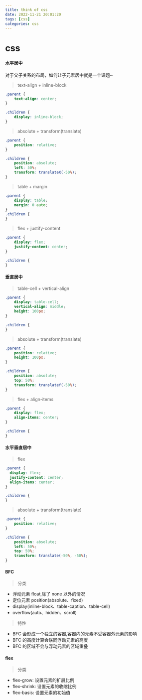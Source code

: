```yaml
---
title: think of css
date: 2022-11-21 20:01:20
tags: [css]
categories: css
---
```


# css

#### 水平居中

  对于父子关系的布局，如何让子元素居中就是一个课题~

> text-align + inline-block

  ```css
  .parent {
      text-align: center;
  }

  .children {
      display: inline-block;
  }
  ```

> absolute + transform(translate)

  ```css
  .parent {
      position: relative;  
  }

  .children {
      position: absolute;
      left: 50%;
      transform: translateX(-50%);
  }
  ```

> table + margin

  ```css
  .parent {
      display: table;
      margin: 0 auto;
  }
  .children {
  }
  ```

> flex + justify-content

  ```css
  .parent {
      display: flex;
      justify-content: center;
  }
  
  .children {
  }
  ```

#### 垂直居中

> table-cell + vertical-align

  ```css
  .parent {
      display: table-cell;
      vertical-align: middle;
      height: 100px;
  }

  .children {
  }
  ```

> absolute + transform(translate)

  ```css
  .parent {
      position: relative;
      height: 100px;
  }

  .children {
      position: absolute;
      top: 50%;
      transform: translateY(-50%);
  }
  ```

> flex + align-items

  ```css
  .parent {
      display: flex;
      align-items: center;
  }

  .children {
  }
  ```

#### 水平垂直居中

> flex

  ```css
  .parent {
    display: flex;
    justify-content: center;
    align-items: center;
  }

  .children {
  }
  ```

> absolute + transform(translate)

  ```css
  .parent {
      position: relative;
  }

  .children {
      position: absolute;
      left: 50%;
      top: 50%;
      transform: translate(-50%, -50%);
  }
  ```

#### BFC

> 分类

  - 浮动元素 float,除了 none 以外的情况
  - 定位元素 position(absolute、fixed)
  - display(inline-block、table-caption、table-cell)
  - overflow(auto、hidden、scroll)

> 特性

  - BFC 会形成一个独立的容器,容器内的元素不受容器外元素的影响
  - BFC 的高度计算会联同浮动元素的高度
  - BFC 的区域不会与浮动元素的区域重叠

#### flex

> 分类

  - flex-grow: 设置元素的扩展比例
  - flex-shrink: 设置元素的收缩比例
  - flex-basis: 设置元素的初始值

